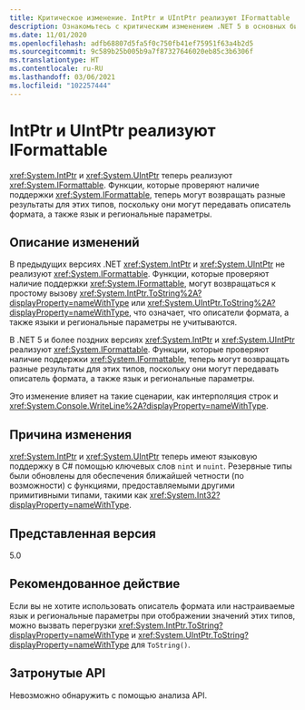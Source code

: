 ```yaml
---
title: Критическое изменение. IntPtr и UIntPtr реализуют IFormattable
description: Ознакомьтесь с критическим изменением .NET 5 в основных библиотеках .NET, где IntPtr и UIntPtr теперь реализуют IFormattable.
ms.date: 11/01/2020
ms.openlocfilehash: adfb68807d5fa5f0c750fb41ef75951f63a4b2d5
ms.sourcegitcommit: 9c589b25b005b9a7f87327646020eb85c3b6306f
ms.translationtype: HT
ms.contentlocale: ru-RU
ms.lasthandoff: 03/06/2021
ms.locfileid: "102257444"
---
```

# <a name="intptr-and-uintptr-implement-iformattable"></a>IntPtr и UIntPtr реализуют IFormattable

<xref:System.IntPtr> и <xref:System.UIntPtr> теперь реализуют <xref:System.IFormattable>. Функции, которые проверяют наличие поддержки <xref:System.IFormattable>, теперь могут возвращать разные результаты для этих типов, поскольку они могут передавать описатель формата, а также язык и региональные параметры.

## <a name="change-description"></a>Описание изменений

В предыдущих версиях .NET <xref:System.IntPtr> и <xref:System.UIntPtr> не реализуют <xref:System.IFormattable>. Функции, которые проверяют наличие поддержки <xref:System.IFormattable>, могут возвращаться к простому вызову <xref:System.IntPtr.ToString%2A?displayProperty=nameWithType> или <xref:System.UIntPtr.ToString%2A?displayProperty=nameWithType>, что означает, что описатели формата, а также языки и региональные параметры не учитываются.

В .NET 5 и более поздних версиях <xref:System.IntPtr> и <xref:System.UIntPtr> реализуют <xref:System.IFormattable>. Функции, которые проверяют наличие поддержки <xref:System.IFormattable>, теперь могут возвращать разные результаты для этих типов, поскольку они могут передавать описатель формата, а также язык и региональные параметры.

Это изменение влияет на такие сценарии, как интерполяция строк и <xref:System.Console.WriteLine%2A?displayProperty=nameWithType>.

## <a name="reason-for-change"></a>Причина изменения

<xref:System.IntPtr> и <xref:System.UIntPtr> теперь имеют языковую поддержку в C# помощью ключевых слов `nint` и `nuint`. Резервные типы были обновлены для обеспечения ближайшей четности (по возможности) с функциями, предоставляемыми другими примитивными типами, такими как <xref:System.Int32?displayProperty=nameWithType>.

## <a name="version-introduced"></a>Представленная версия

5.0

## <a name="recommended-action"></a>Рекомендованное действие

Если вы не хотите использовать описатель формата или настраиваемые язык и региональные параметры при отображении значений этих типов, можно вызвать перегрузки <xref:System.IntPtr.ToString?displayProperty=nameWithType> и <xref:System.UIntPtr.ToString?displayProperty=nameWithType> для `ToString()`.

## <a name="affected-apis"></a>Затронутые API

Невозможно обнаружить с помощью анализа API.

<!--

### Category

Core .NET libraries

### Affected APIs

Not detectable via API analysis.

-->

